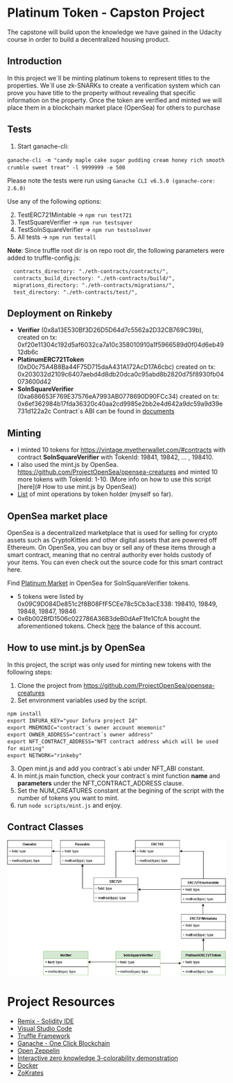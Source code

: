 # Platinum Token - Capston Project

The capstone will build upon the knowledge we have gained in the Udacity course in order to build a decentralized housing product. 

## Introduction

In this project we´ll be minting platinum tokens to represent titles to the properties. We´ll use zk-SNARKs to create a verification system which can prove you have title to the property without revealing that specific information on the property. 
Once the token are verified and minted we will place them in a blockchain market place (OpenSea) for others to purchase

## Tests

1. Start ganache-cli:

`ganache-cli -m "candy maple cake sugar pudding cream honey rich smooth crumble sweet treat" -l 9999999 -e 500`

Please note the tests were run using `Ganache CLI v6.5.0 (ganache-core: 2.6.0)`

Use any of the following options:

2. TestERC721Mintable -> `npm run test721`
3. TestSquareVerifier -> `npm run testsqver`
4. TestSolnSquareVerifier -> `npm run testsolnver`
5. All tests -> `npm run testall`

__Note__: Since truffle root dir is on repo root dir, the following parameters were added to truffle-config.js:
```
  contracts_directory: "./eth-contracts/contracts/",
  contracts_build_directory: "./eth-contracts/build/",
  migrations_directory: "./eth-contracts/migrations/",
  test_directory: "./eth-contracts/test/",
```

## Deployment on Rinkeby

- __Verifier__ (0x8a13E530Bf3D26D5D64d7c5562a2D32CB769C39b), created on tx: 0xf20e11304c192d5af6032ca7a10c358010910a1f5966589d0f04d6eb4912db6c
- __PlatinumERC721Token__ (0xD0c75A4B8Ba44F75D715daA431A172AcD17A6cbc) created on tx: 0x203032d2109c6407aebd4d8db20dca0c95abd8b2820d75f8930fb04073600d42
- __SolnSquareVerifier__ (0xa686653F769E37576eA7993AB0778690D90FCc34) created on tx: 0x6ef362984b17fda36320c40aa2cd9985e2bb2e4d642a9dc59a9d39e731d122a2c 
Contract´s ABI can be found in [documents](./documents)

## Minting

- I minted 10 tokens for https://vintage.myetherwallet.com/#contracts with contract __SolnSquareVerifier__ with TokenId: 19841, 19842, ... , 198410.
- I also used the mint.js by OpenSea. https://github.com/ProjectOpenSea/opensea-creatures and minted 10 more tokens with TokenId: 1-10.  (More info on how to use this script [here](# How to use mint.js by OpenSea))
- [List](https://rinkeby.etherscan.io/token/0xa686653f769e37576ea7993ab0778690d90fcc34?a=0x09c9d084de851c2f8b08fff5cee78c5cb3ace338) of mint operations by token holder (myself so far). 

## OpenSea market place

OpenSea is a decentralized marketplace that is used for selling for crypto assets such as CryptoKitties and other digital assets that are powered off Ethereum. On OpenSea, you can buy or sell any of these items through a smart contract, meaning that no central authority ever holds custody of your items. You can even check out the source code for this smart contract here.

Find [Platinum Market](https://rinkeby.opensea.io/assets/platinum) in OpenSea for SolnSquareVerifier tokens.

- 5 tokens were listed by 0x09C9D084De851c2f8B08FfF5CEe78c5Cb3acE338: 198410, 19849, 19848, 19847, 19846
- 0x6b002BfD1506c022786A36B3deB0dAeF1fe1CfcA bought the aforementioned tokens. Check [here](https://rinkeby.etherscan.io/token/0xa686653f769e37576ea7993ab0778690d90fcc34?a=0x6b002bfd1506c022786a36b3deb0daef1fe1cfca) the balance of this account.

## How to use mint.js by OpenSea

In this project, the script was only used for minting new tokens with the following steps:

1. Clone the project from https://github.com/ProjectOpenSea/opensea-creatures
2. Set environment variables used by the script.
```
npm install
export INFURA_KEY="your Infura project Id"
export MNEMONIC="contract´s owner account mnemonic"
export OWNER_ADDRESS="contract´s owner address"
export NFT_CONTRACT_ADDRESS="NFT contract address which will be used for minting"
export NETWORK="rinkeby"
```
3. Open mint.js and add you contract´s abi under NFT_ABI constant.
4. In mint.js main function, check your contract´s mint function __name__ and __parameters__ under the NFT_CONTRACT_ADDRESS clause.
5. Set the NUM_CREATURES constant at the begining of the script with the number of tokens you want to mint.
6. run ``node scripts/mint.js`` and enjoy.


## Contract Classes

![](./documents/Capstone_Classes.png)


# Project Resources

* [Remix - Solidity IDE](https://remix.ethereum.org/)
* [Visual Studio Code](https://code.visualstudio.com/)
* [Truffle Framework](https://truffleframework.com/)
* [Ganache - One Click Blockchain](https://truffleframework.com/ganache)
* [Open Zeppelin ](https://openzeppelin.org/)
* [Interactive zero knowledge 3-colorability demonstration](http://web.mit.edu/~ezyang/Public/graph/svg.html)
* [Docker](https://docs.docker.com/install/)
* [ZoKrates](https://github.com/Zokrates/ZoKrates)
